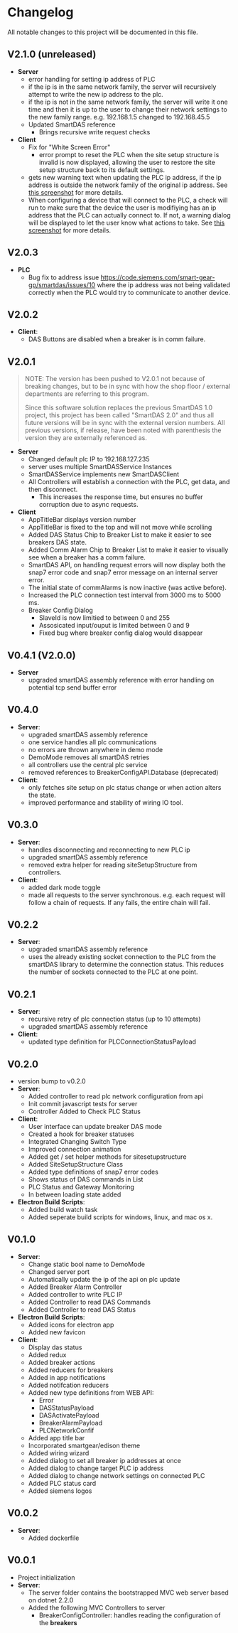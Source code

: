 # Changelog
All notable changes to this project will be documented in this file.

## V2.1.0 (unreleased)
- **Server**
  - error handling for setting ip address of PLC
  - if the ip is in the same network family, the server
    will recursively attempt to write the new ip address
    to the plc.
  - if the ip is not in the same network family, the server
    will write it one time and then it is up to the user to
    change their network settings to the new family
    range. e.g. 192.168.1.5 changed to 192.168.45.5
  - Updated SmartDAS reference
    - Brings recursive write request checks
- **Client**
  - Fix for "White Screen Error"
    - error prompt to reset the PLC when the site setup structure is
      invalid is now displayed, allowing the user to restore the
      site setup structure back to its default settings.
  - gets new warning text when updating the PLC ip address, if the ip
    address is outside the network family of the original ip
    address. See [this screenshot](./docs/_images/v2.1.0/warning_message_invalid_plc_network_family.png)
    for more details.
  - When configuring a device that will connect to the PLC, a check
    will run to make sure that the device the user is modifiying has
    an ip address that the PLC can actually connect to. If not, a
    warning dialog will be displayed to let the user know what actions
    to take. See [this screenshot](./docs/_images/v2.1.0/warning_message_invalid_device_network_family.png)
    for more details.

## V2.0.3
- **PLC**
  - Bug fix to address issue 
    https://code.siemens.com/smart-gear-gp/smartdas/issues/10
    where the ip address was not being validated correctly when
    the PLC would try to communicate to another device.
## V2.0.2
- **Client**:
  - DAS Buttons are disabled when a breaker is in comm failure.
## V2.0.1
> NOTE: The version has been pushed to V2.0.1 not because of breaking changes, 
> but to be in sync with how the shop floor / external departments are
> referring to this program.
> 
> Since this software solution replaces the previous SmartDAS 1.0 project,
> this project has been called "SmartDAS 2.0" and thus all future versions will
> be in sync with the external version numbers. All previous versions, if release,
> have been noted with parenthesis the version they are externally referenced as.
- **Server**
  - Changed default plc IP to 192.168.127.235
  - server uses multiple SmartDASService Instances
  - SmartDASService implements new SmartDASClient
  - All Controllers will establish a connection with the PLC, get data,
    and then disconnect.
    - This increases the response time, but ensures no buffer corruption 
      due to async requests.
- **Client**
  - AppTitleBar displays version number
  - AppTitleBar is fixed to the top and will not move while scrolling
  - Added DAS Status Chip to Breaker List to make it easier to see
    breakers DAS state.
  - Added Comm Alarm Chip to Breaker List to make it easier to
    visually see when a breaker has a comm failure.
  - SmartDAS API, on handling request errors will now display both
    the snap7 error code and snap7 error message on an internal server
    error.
  - The initial state of commAlarms is now inactive (was active before).
  - Increased the PLC connection test interval from 3000 ms to 5000 ms.
  - Breaker Config Dialog
    - SlaveId is now limitied to between 0 and 255
    - Assosicated input/ouput is limited between 0 and 9
    - Fixed bug where breaker config dialog would disappear

## V0.4.1 (V2.0.0)
- **Server**
  - upgraded smartDAS assembly reference with error handling on potential
    tcp send buffer error

## V0.4.0
- **Server**:
  - upgraded smartDAS assembly reference
  - one service handles all plc communications
  - no errors are thrown anywhere in demo mode
  - DemoMode removes all smartDAS retries
  - all controllers use the central plc service
  - removed references to BreakerConfigAPI.Database (deprecated)
- **Client**:
  - only fetches site setup on plc status change or when action
    alters the state.
  - improved performance and stability of wiring IO tool. 

## V0.3.0
- **Server**:
  - handles disconnecting and reconnecting to new PLC ip
  - upgraded smartDAS assembly reference
  - removed extra helper for reading siteSetupStructure from controllers.
- **Client**:
  - added dark mode toggle
  - made all requests to the server synchronous. e.g. each request
    will follow a chain of requests. If any fails, the entire chain
    will fail.

## V0.2.2
- **Server**:
  - upgraded smartDAS assembly reference
  - uses the already existing socket connection to the PLC from
    the smartDAS library to determine the connection status. This
    reduces the number of sockets connected to the PLC at one point.

## V0.2.1
- **Server**:
  - recursive retry of plc connection status (up to 10 attempts)
  - upgraded smartDAS assembly reference
- **Client**:
  - updated type definition for PLCConnectionStatusPayload

## V0.2.0
- version bump to v0.2.0 
- **Server**:
  - Added controller to read plc network configuration from api 
  - Init commit javascript tests for server 
  - Controller Added to Check PLC Status 
- **Client**:
  - User interface can update breaker DAS mode 
  - Created a hook for breaker statuses 
  - Integrated Changing Switch Type 
  - Improved connection animation 
  - Added get / set helper methods for sitesetupstructure 
  - Added SiteSetupStructure Class 
  - Added type definitions of snap7 error codes 
  - Shows status of DAS commands in List 
  - PLC Status and Gateway Monitoring 
  - In between loading state added 
- **Electron Build Scripts**:
  - Added build watch task 
  - Added seperate build scripts for windows, linux, and mac os x.


## V0.1.0
- **Server**:
  - Change static bool name to DemoMode
  - Changed server port
  - Automatically update the ip of the api on plc update
  - Added Breaker Alarm Controller 
  - Added controller to write PLC IP 
  - Added Controller to read DAS Commands 
  - Added Controller to read DAS Status 
- **Electron Build Scripts**:
  - Added icons for electron app 
  - Added new favicon 
- **Client**:
  - Display das status
  - Added redux
  - Added breaker actions
  - Added reducers for breakers
  - Added in app notifications
  - Added notifcation reducers
  - Added new type definitions  from WEB API:
    - Error
    - DASStatusPayload
    - DASActivatePayload
    - BreakerAlarmPayload
    - PLCNetworkConfif
  - Added app title bar
  - Incorporated smartgear/edison theme
  - Added wiring wizard
  - Added dialog to set all breaker ip addresses at once
  - Added dialog to change target PLC ip address
  - Added dialog to change network settings on connected PLC
  - Added PLC status card
  - Added siemens logos

## V0.0.2
- **Server**:
  - Added dockerfile

## V0.0.1
- Project initialization
- **Server**:
  - The server folder contains the bootstrapped MVC web server based on dotnet 2.2.0
  - Added the following MVC Controllers to server
    - BreakerConfigController: handles reading the configuration of the **breakers**